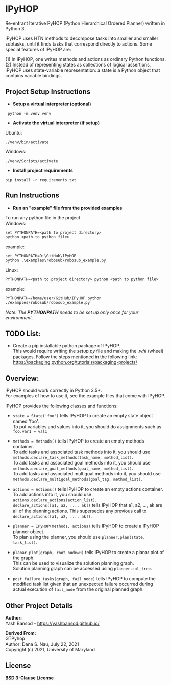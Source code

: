 # IPyHOP
Re-entrant Iterative PyHOP (Python Hierarchical Ordered Planner) written in Python 3.

IPyHOP uses HTN methods to decompose tasks into smaller and smaller subtasks, until it finds tasks that
correspond directly to actions. Some special features of IPyHOP are:

(1) In IPyHOP, one writes methods and actions as ordinary Python functions.  
(2) Instead of representing states as collections of logical assertions, IPyHOP uses state-variable representation:
    a state is a Python object that contains variable bindings.  
    
## Project Setup Instructions
- **Setup a virtual interpreter (optional)**  

```shell script
 python -m venv venv
```
- **Activate the virtual interpreter (if setup)**  

Ubuntu:  
```shell script
./venv/bin/activate
```
Windows:  
```shell script
./venv/Scripts/activate
```
- **Install project requirements**  

```shell script
pip install -r requirements.txt
```

## Run Instructions
- **Run an "example" file from the provided examples**  

To run any python file in the project  
Windows:  
```shell script
set PYTHONPATH=<path to project directory>
python <path to python file>
```
example:
```shell script
set PYTHONPATH=D:\GitHub\IPyHOP
python .\examples\robosub\robosub_example.py
```
Linux:  
```shell script
PYTHONPATH=<path to project directory> python <path to python file>
```
example:
```shell script
PYTHONPATH=/home/user/GitHub/IPyHOP python ./examples/robosub/robosub_example.py
```
*Note: The **PYTHONPATH** needs to be set up only once for your environment.*  

    
## TODO List:
*   Create a pip installable python package of IPyHOP.  
This would require writing the *setup.py* file and making the *.whl* (wheel) packages.
Follow the steps mentioned in the following link: https://packaging.python.org/tutorials/packaging-projects/ 
    
## Overview:

IPyHOP should work correctly in Python 3.5+.  
For examples of how to use it, see the example files that come with IPyHOP.

IPyHOP provides the following classes and functions:

*   `state = State('foo')` tells IPyHOP to create an empty state object named 'foo'.  
    To put variables and values into it, you should do assignments such as `foo.var1 = val1`

*   `methods = Methods()` tells IPyHOP to create an empty methods container.  
        To add tasks and associated task methods into it, you should use
        `methods.declare_task_methods(task_name, method_list)`.  
        To add tasks and associated goal methods into it, you should use
        `methods.declare_goal_methods(goal_name, method_list)`.  
        To add tasks and associated multigoal methods into it, you should use
        `methods.declare_multigoal_methods(goal_tag, method_list)`.  
        
*   `actions = Actions()` tells IPyHOP to create an empty actions container.  
    To add actions into it, you should use `actions.declare_actions(action_list)`.  
    `declare_actions([a1, a2, ..., ak])` tells IPyHOP that a1, a2, ..., ak are all of the planning actions.
    This supersedes any previous call to `declare_actions([a1, a2, ..., ak])`.

*   `planner = IPyHOP(methods, actions)` tells IPyHOP to create a IPyHOP planner object.  
    To plan using the planner, you should use `planner.plan(state, task_list)`.

*   `planar_plot(graph, root_node=0)` tells IPyHOP to create a planar plot of the graph.  
    This can be used to visualize the solution planning graph.  
    Solution planning graph can be accessed using `planner.sol_tree`.  

*   `post_failure_tasks(graph, fail_node)` tells IPyHOP to compute the modified task list given that
    an unexpected failure occurred during actual execution of `fail_node` from the original planned graph.  
    
## Other Project Details
**Author:**   
Yash Bansod - https://yashbansod.github.io/  

**Derived From:**  
GTPyhop  
Author: Dana S. Nau, July 22, 2021  
Copyright (c) 2021, University of Maryland  

## License
**BSD 3-Clause License**